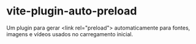 # vite-plugin-auto-preload
Um plugin para gerar &lt;link rel="preload"> automaticamente para fontes, imagens e vídeos usados no carregamento inicial.
